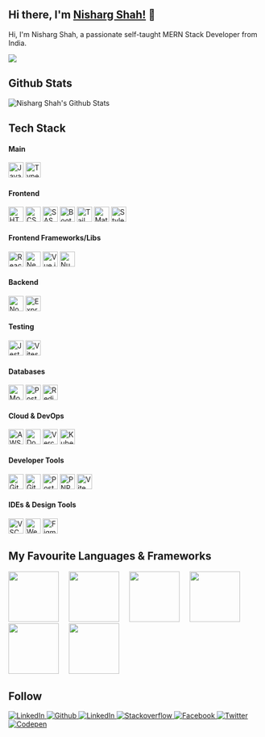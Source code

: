 ## Hi there, I'm [Nisharg Shah!](https://nishargshah.dev) 👋

Hi, I'm Nisharg Shah, a passionate self-taught MERN Stack Developer from India.

![](https://komarev.com/ghpvc/?username=NishargShah)

## Github Stats

<img alt="Nisharg Shah's Github Stats" src="https://github-readme-stats.vercel.app/api?username=NishargShah&show_icons=true&include_all_commits=true&count_private=true&theme=dark" />

## Tech Stack

#### Main

<p align="left">
  <img src="https://skillicons.dev/icons?i=js" height="30" alt="JavaScript" />
  <img src="https://skillicons.dev/icons?i=ts" height="30" alt="TypeScript" />
</p>

#### Frontend

<p align="left">
  <img src="https://skillicons.dev/icons?i=html" height="30" alt="HTML" />
  <img src="https://skillicons.dev/icons?i=css" height="30" alt="CSS" />
  <img src="https://skillicons.dev/icons?i=sass" height="30" alt="SASS" />
  <img src="https://skillicons.dev/icons?i=bootstrap" height="30" alt="Bootstrap" />
  <img src="https://skillicons.dev/icons?i=tailwind" height="30" alt="Tailwind CSS" />
  <img src="https://skillicons.dev/icons?i=materialui" height="30" alt="Material UI" />
  <img src="https://skillicons.dev/icons?i=styledcomponents" height="30" alt="Styled Components" />
</p>

#### Frontend Frameworks/Libs

<p align="left">
  <img src="https://skillicons.dev/icons?i=react" height="30" alt="React" />
  <img src="https://skillicons.dev/icons?i=nextjs" height="30" alt="Next.js" />
  <img src="https://skillicons.dev/icons?i=vue" height="30" alt="Vue.js" />
  <img src="https://skillicons.dev/icons?i=nuxtjs" height="30" alt="Nuxt.js" />
</p>

#### Backend

<p align="left">
  <img src="https://skillicons.dev/icons?i=nodejs" height="30" alt="Node.js" />
  <img src="https://skillicons.dev/icons?i=express" height="30" alt="Express.js" />
</p>

#### Testing

<p align="left">
  <img src="https://skillicons.dev/icons?i=jest" height="30" alt="Jest" />
  <img src="https://skillicons.dev/icons?i=vitest" height="30" alt="Vitest" />
</p>

#### Databases

<p align="left">
  <img src="https://skillicons.dev/icons?i=mongodb" height="30" alt="MongoDB" />
  <img src="https://skillicons.dev/icons?i=postgres" height="30" alt="PostgreSQL" />
  <img src="https://skillicons.dev/icons?i=redis" height="30" alt="Redis" />
</p>

#### Cloud & DevOps

<p align="left">
  <img src="https://skillicons.dev/icons?i=aws" height="30" alt="AWS" />
  <img src="https://skillicons.dev/icons?i=docker" height="30" alt="Docker" />
  <img src="https://skillicons.dev/icons?i=vercel" height="30" alt="Vercel" />
  <img src="https://skillicons.dev/icons?i=kubernetes" height="30" alt="Kubernetes" />
</p>

#### Developer Tools

<p align="left">
  <img src="https://skillicons.dev/icons?i=git" height="30" alt="Git" />
  <img src="https://skillicons.dev/icons?i=github" height="30" alt="GitHub" />
  <img src="https://skillicons.dev/icons?i=postman" height="30" alt="Postman" />
  <img src="https://skillicons.dev/icons?i=pnpm" height="30" alt="PNPM" />
  <img src="https://skillicons.dev/icons?i=vite" height="30" alt="Vite" />
</p>

#### IDEs & Design Tools

<p align="left">
  <img src="https://skillicons.dev/icons?i=vscode" height="30" alt="VSCode" />
  <img src="https://skillicons.dev/icons?i=webstorm" height="30" alt="WebStorm" />
  <img src="https://skillicons.dev/icons?i=figma" height="30" alt="Figma" />
</p>

## My Favourite Languages & Frameworks

<div class="giphy-icons">
    <img style="margin-right: 1rem;" src="https://i.giphy.com/media/XAxylRMCdpbEWUAvr8/giphy.webp" width="100" />
    <img style="margin-right: 1rem;" src="https://media3.giphy.com/media/fsEaZldNC8A1PJ3mwp/giphy.gif" width="100" />
    <img style="margin-right: 1rem;" src="https://media3.giphy.com/media/ln7z2eWriiQAllfVcn/200w.webp" width="100" />
    <img style="margin-right: 1rem;" src="https://i.giphy.com/media/eNAsjO55tPbgaor7ma/200w.webp" width="100" />
    <img style="margin-right: 1rem;" src="https://i.giphy.com/media/VgGthkhUvGgOit7Y9i/200.webp" width="100" />
    <img style="margin-right: 1rem;" src="https://i.giphy.com/media/kdFc8fubgS31b8DsVu/giphy.webp" width="100" />
</div>

## Follow

<a href="https://nishargshah.dev" target="_blank">
  <img alt="LinkedIn" src="https://img.shields.io/badge/Website-212529.svg?&style=for-the-badge&logoColor=white" />
</a>

<a href="https://github.com/nishargshah" target="_blank">
  <img alt="Github" src="https://img.shields.io/badge/GitHub-%2312100E.svg?&style=for-the-badge&logo=Github&logoColor=white" />
</a>

<a href="https://www.linkedin.com/in/nishargshah" target="_blank">
  <img alt="LinkedIn" src="https://img.shields.io/badge/linkedin-%230077B5.svg?&style=for-the-badge&logo=linkedin&logoColor=white" />
</a>

<a href="https://stackoverflow.com/users/8798220/nisharg-shah" target="_blank">
  <img alt="Stackoverflow" src="https://img.shields.io/badge/Stackoverflow-f48024.svg?&style=for-the-badge&logo=Stackoverflow&logoColor=white" />
</a>

<a href="https://www.facebook.com/iamnisharg" target="_blank">
  <img alt="Facebook" src="https://img.shields.io/badge/facebook-2374e1.svg?&style=for-the-badge&logo=facebook&logoColor=white" />
</a>

<a href="https://twitter.com/iamnisharg" target="_blank">
  <img alt="Twitter" src="https://img.shields.io/badge/twitter-%231DA1F2.svg?&style=for-the-badge&logo=twitter&logoColor=white" />
</a>

<a href="https://codepen.io/nishargshah" target="_blank">
  <img alt="Codepen" src="https://img.shields.io/badge/Codepen-131417.svg?&style=for-the-badge&logo=Codepen&logoColor=white" />
</a>
